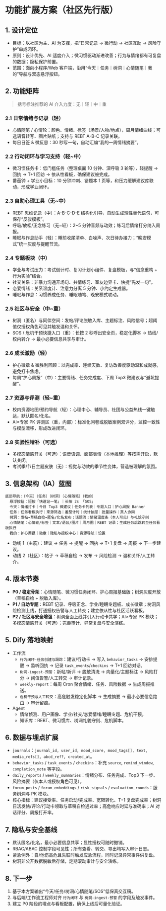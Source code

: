 # 功能扩展方案（社区先行版）

## 1. 设计定位
- 目标：以社区为主、AI 为支撑，把“日常记录 → 微行动 → 社区互助 → 风险守护”串成闭环。
- 原则：设计优先、AI 适度介入；微习惯驱动渐进改善；行为与情绪都有可复盘的数据；隐私保护前置。
- 范围：面向小程序/Web 客户端，沿用“今天｜任务｜树洞｜心情随笔｜我的”导航与双态悬浮按钮。

## 2. 功能矩阵
> 括号标注推荐的 AI 介入力度：无｜轻｜中｜重

### 2.1 日常情绪与记录（轻）
- 心情随笔 / 心情轮：颜色、情绪、标签（场景/人物/地点），周月情绪曲线；可选语音转写、图片贴纸；支持与 REBT A-B-C 记录关联。
- 每日日签 & 微反思：30 秒写一句，自动汇编“我的一周情绪摘要”。

### 2.2 行动闭环与学习支持（轻~中）
- 微习惯任务卡：低门槛任务（整理桌面 10 分钟、深呼吸 3 轮等），轻提醒 → 回执 → T+1 回访 → 依从性看板，确保建议被完成。
- 番茄钟 + 学业小目标：10 分钟冲刺、错题本 1 页等，和压力缓解建议库联动，形成学业闭环。

### 2.3 自助心理工具（无~中）
- REBT 思维记录（中）：A-B-C-D-E 结构化引导，自动生成理性替代语句，可保存“反驳模板”。
- 呼吸/放松/正念练习（无~轻）：2~5 分钟音频与动效；练习后情绪打分纳入周报。
- 睡眠与作息助手（轻）：睡前收尾清单、白噪声、次日待办接力；“晚安模式”统一灰度与提醒节流。

### 2.4 专题板块（中）
- 学业与考试压力：考试倒计时、复习计划小组件、复盘模板，与“信念重构 + 行为实验”结合。
- 社交关系：非暴力沟通开场句、共情练习、室友边界卡、快捷“先发一句”。
- 恋爱情绪：关系温度计、注意力分离 5 分钟、小约定生成器。
- 睡眠与作息：习惯养成任务、睡眠随笔、晚安模式联动。

### 2.5 社区与安全（中~重）
- 树洞（匿名）与同伴空间：发帖/评论脱敏入库、主题标注、风险信号；超阈值仅授权角色可见并触发温和关怀。
- SOS / 危机干预快捷入口（重）：长按 2 秒呼出安全页，稳定化脚本 → 热线/校内转介 → 最小必要信息共享与审计。

### 2.6 成长激励（轻）
- 护心徽章 & 微胜利回顾：以完成率、连续天数、复访改善度驱动温和成就感，避免打卡焦虑。
- 每周“护心周报”（中）：主要情绪、任务完成度、下周 Top3 微建议与“避坑提醒”。

### 2.7 资源与评测（轻~重）
- 校内资源地图/预约导航（轻）：心理中心、辅导员、社团与公益热线一键触达，默认匿名/化名。
- AI×专家 PK 评测区（重，内部）：标准化问卷或脱敏案例双评分，监控一致性与模型漂移，形成改进闭环。

### 2.8 实验性增补（可选）
- 多模态情感开关（可选）：语音语调、面部表情（本地推理）等按需开启，默认关闭。
- 考试季/节日主题皮肤（无）：视觉与动效的季节性变体，营造被理解的氛围。

## 3. 信息架构（IA）蓝图
```
底部导航：〔今天〕〔任务〕〔树洞〕〔心情随笔〕〔我的〕
  悬浮按钮：短按「快速记一笔」｜长按 2s 「SOS」
  今天：情绪打卡｜今日 Top3 微建议｜任务卡列表｜专题入口｜护心周报 Banner
  任务：任务看板执行｜来源筛选｜番茄计时｜统计抽屉｜批量操作｜真人协同
  树洞：发帖→草稿自检→匿名/化名发布；话题流；情绪温度条（本人可见）与礼貌守则
  心情随笔：心情轮/标签｜文本/语音/图片｜周月图｜REBT 记录；生成任务后跳转至任务看板执行
  我的：护心周报｜徽章｜隐私与授权中心｜资源导航｜设置
```
- 动线 1（主筋）：建议 → 任务 → 提醒 → 回执 → T+1 复盘 → 周报 → 下一步建议。
- 动线 2（社区）：帖子 → 草稿自检 → 发布 → 风险检测 → 温和关怀/人工转介。

## 4. 版本节奏
- **P0 / 稳定骨架**：心情随笔、微习惯任务闭环、护心周报基础版；树洞灰度开放（草稿自检 + 脱敏入库）。
- **P1 / 自助专题**：REBT 记录、呼吸正念、学业/睡眠专题板、成长徽章；树洞风险检测上线，打通授权告警与人工转交；建立依从性与社区活跃看板。
- **P2 / 社区与安全增强**：树洞全面上线并引入行动卡共学；AI×专家 PK 模块；多模态情感开关（可选）；完善审计、异常复盘与安全演练。

## 5. Dify 落地映射
- 工作流
  - `行为闭环-任务创建与跟踪`：建议/行动卡 → 写入 `behavior_tasks` → 安排提醒 → 监听回执 → 记录 `task_events`/`checkins` → T+1 回访对话。
  - `树洞-ingest-预警`：新帖/新评 → 脱敏清洗 → 向量化/主题标注 → 风险打分 → 阈值告警/人工转交 → 审计记录。
  - `weekly-report`：每周 Cron 聚合情绪、任务、风险数据 → 生成周报推送。
  - `危机干预与人工转交`：高危触发稳定化脚本 → 生成摘要 → 最小必要信息路由 → 审计留痕。
- Agent
  - 情绪侦测、用户画像、学业/社交/恋爱情绪/睡眠专题、危机干预。
  - 知识库：REBT、微习惯库、树洞礼貌守则、危机脚本。

## 6. 数据与埋点扩展
- `journals`：`journal_id, user_id, mood_score, mood_tags[], text, media_refs[], abcd_ref?, created_at`。
- `behavior_tasks` / `task_events` / `checkins`：补充 `source`, `remind_window`, `completion_note` 等字段。
- `daily_reports` / `weekly_summaries`：情绪分布、任务完成、Top3 下一步、风险摘要（仅本人或授权角色可见）。
- `forum_posts` / `forum_embeddings` / `risk_signals` / `evaluation_rounds`：服务树洞与 PK 模块。
- 核心指标：建议接受率、任务启动/完成率、宽限转化、T+1 复盘完成率；树洞日活发帖/评论/行动卡领取与草稿自检通过率；高危响应时延与准确率；AI 对话评分、周报打开率。

## 7. 隐私与安全基线
- 默认匿名/化名，最小必要信息共享；显性授权可随时撤销。
- RBAC/ABAC 控制字段可见性；所有查看、转交、导出均写入审计日志。
- 紧急例外：自/他伤高危且失联时触发应急流程，同时记录异常事件供复盘。
- 树洞非公开数据脱敏后存储，定期滚动审计与安全演练。

## 8. 下一步
1. 基于本方案输出“今天/任务/树洞/心情随笔/SOS”低保真交互稿。
2. 与后端/工作流工程师对齐 `行为闭环` 与 `树洞-ingest-预警` 的字段及触发事件。
3. 建立 P0 阶段的埋点与看板配置，确保上线后可量化验证。


